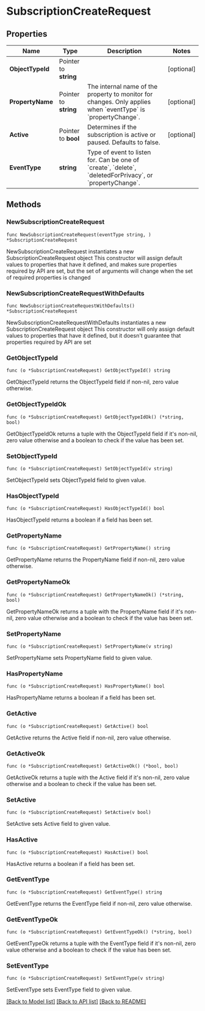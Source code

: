 # SubscriptionCreateRequest

## Properties

Name | Type | Description | Notes
------------ | ------------- | ------------- | -------------
**ObjectTypeId** | Pointer to **string** |  | [optional] 
**PropertyName** | Pointer to **string** | The internal name of the property to monitor for changes. Only applies when &#x60;eventType&#x60; is &#x60;propertyChange&#x60;. | [optional] 
**Active** | Pointer to **bool** | Determines if the subscription is active or paused. Defaults to false. | [optional] 
**EventType** | **string** | Type of event to listen for. Can be one of &#x60;create&#x60;, &#x60;delete&#x60;, &#x60;deletedForPrivacy&#x60;, or &#x60;propertyChange&#x60;. | 

## Methods

### NewSubscriptionCreateRequest

`func NewSubscriptionCreateRequest(eventType string, ) *SubscriptionCreateRequest`

NewSubscriptionCreateRequest instantiates a new SubscriptionCreateRequest object
This constructor will assign default values to properties that have it defined,
and makes sure properties required by API are set, but the set of arguments
will change when the set of required properties is changed

### NewSubscriptionCreateRequestWithDefaults

`func NewSubscriptionCreateRequestWithDefaults() *SubscriptionCreateRequest`

NewSubscriptionCreateRequestWithDefaults instantiates a new SubscriptionCreateRequest object
This constructor will only assign default values to properties that have it defined,
but it doesn't guarantee that properties required by API are set

### GetObjectTypeId

`func (o *SubscriptionCreateRequest) GetObjectTypeId() string`

GetObjectTypeId returns the ObjectTypeId field if non-nil, zero value otherwise.

### GetObjectTypeIdOk

`func (o *SubscriptionCreateRequest) GetObjectTypeIdOk() (*string, bool)`

GetObjectTypeIdOk returns a tuple with the ObjectTypeId field if it's non-nil, zero value otherwise
and a boolean to check if the value has been set.

### SetObjectTypeId

`func (o *SubscriptionCreateRequest) SetObjectTypeId(v string)`

SetObjectTypeId sets ObjectTypeId field to given value.

### HasObjectTypeId

`func (o *SubscriptionCreateRequest) HasObjectTypeId() bool`

HasObjectTypeId returns a boolean if a field has been set.

### GetPropertyName

`func (o *SubscriptionCreateRequest) GetPropertyName() string`

GetPropertyName returns the PropertyName field if non-nil, zero value otherwise.

### GetPropertyNameOk

`func (o *SubscriptionCreateRequest) GetPropertyNameOk() (*string, bool)`

GetPropertyNameOk returns a tuple with the PropertyName field if it's non-nil, zero value otherwise
and a boolean to check if the value has been set.

### SetPropertyName

`func (o *SubscriptionCreateRequest) SetPropertyName(v string)`

SetPropertyName sets PropertyName field to given value.

### HasPropertyName

`func (o *SubscriptionCreateRequest) HasPropertyName() bool`

HasPropertyName returns a boolean if a field has been set.

### GetActive

`func (o *SubscriptionCreateRequest) GetActive() bool`

GetActive returns the Active field if non-nil, zero value otherwise.

### GetActiveOk

`func (o *SubscriptionCreateRequest) GetActiveOk() (*bool, bool)`

GetActiveOk returns a tuple with the Active field if it's non-nil, zero value otherwise
and a boolean to check if the value has been set.

### SetActive

`func (o *SubscriptionCreateRequest) SetActive(v bool)`

SetActive sets Active field to given value.

### HasActive

`func (o *SubscriptionCreateRequest) HasActive() bool`

HasActive returns a boolean if a field has been set.

### GetEventType

`func (o *SubscriptionCreateRequest) GetEventType() string`

GetEventType returns the EventType field if non-nil, zero value otherwise.

### GetEventTypeOk

`func (o *SubscriptionCreateRequest) GetEventTypeOk() (*string, bool)`

GetEventTypeOk returns a tuple with the EventType field if it's non-nil, zero value otherwise
and a boolean to check if the value has been set.

### SetEventType

`func (o *SubscriptionCreateRequest) SetEventType(v string)`

SetEventType sets EventType field to given value.



[[Back to Model list]](../README.md#documentation-for-models) [[Back to API list]](../README.md#documentation-for-api-endpoints) [[Back to README]](../README.md)


